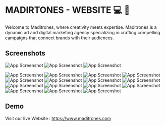 
# MADIRTONES - WEBSITE   💻 🚀

Welcome to Maditrones, where creativity meets expertise. Maditrones is a dynamic ad and digital marketing agency specializing in crafting compelling campaigns that connect brands with their audiences.



 

##  Screenshots
![App Screenshot](./screenshots/S1.png)
![App Screenshot](./screenshots/S2.png)
![App Screenshot](./screenshots/S6.png)

![App Screenshot](./screenshots/M1.png)
![App Screenshot](./screenshots/M2.png)
![App Screenshot](./screenshots/M3.png)
![App Screenshot](./screenshots/M4.png)
![App Screenshot](./screenshots/M5.png)
![App Screenshot](./screenshots/M6.png)
![App Screenshot](./screenshots/M7.png)
![App Screenshot](./screenshots/M8.png)
![App Screenshot](./screenshots/M9.png)
![App Screenshot](./screenshots/M10.png)
![App Screenshot](./screenshots/M11.png)
![App Screenshot](./screenshots/M12.png)
![App Screenshot](./screenshots/M13.png)
![App Screenshot](./screenshots/M14.png)
![App Screenshot](./screenshots/M15.png)

## Demo

Visit our live Website : https://www.maditrones.com

